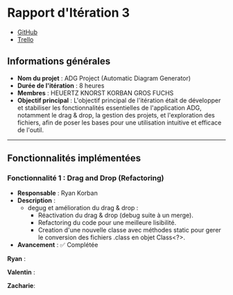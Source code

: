 # Rapport d'Itération 3

- [GitHub](https://github.com/Valentxn7/adg_project)
- [Trello](https://trello.com/b/qoNw8Geq/sae-301-adgproject)
## Informations générales

- **Nom du projet** : ADG Project (Automatic Diagram Generator)
- **Durée de l'itération** : 8 heures
- **Membres** : HEUERTZ KNORST KORBAN GROS FUCHS
- **Objectif principal** : L'objectif principal de l'itération était de développer et stabiliser les fonctionnalités essentielles de l'application ADG, notamment le drag & drop, la gestion des projets, et l'exploration des fichiers, afin de poser les bases pour une utilisation intuitive et efficace de l'outil.

---
## Fonctionnalités implémentées

### Fonctionnalité 1 : Drag and Drop (Refactoring)
- **Responsable** : Ryan Korban
- **Description** :
  - degug et amélioration du drag & drop :
    - Réactivation du drag & drop (debug suite à un merge).
    - Refactoring du code pour une meilleure lisibilité.
    - Creation d'une nouvelle classe avec méthodes static pour gerer le conversion des fichiers .class en objet Class<?>.
- **Avancement** : ✅ Complétée

**Ryan** :

**Valentin** :

**Zacharie**:

